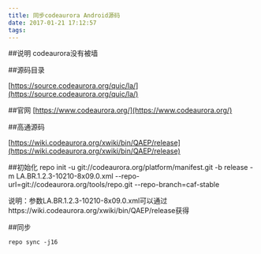 ```yaml
---
title: 同步codeaurora Android源码
date: 2017-01-21 17:12:57
tags:
---
```


##说明
codeaurora没有被墙

##源码目录

[https://source.codeaurora.org/quic/la/](https://source.codeaurora.org/quic/la/)

##官网
[https://www.codeaurora.org/](https://www.codeaurora.org/)

##高通源码

[https://wiki.codeaurora.org/xwiki/bin/QAEP/release](https://wiki.codeaurora.org/xwiki/bin/QAEP/release)

##初始化
	repo init -u git://codeaurora.org/platform/manifest.git -b release -m LA.BR.1.2.3-10210-8x09.0.xml --repo-url=git://codeaurora.org/tools/repo.git --repo-branch=caf-stable

说明：参数LA.BR.1.2.3-10210-8x09.0.xml可以通过https://wiki.codeaurora.org/xwiki/bin/QAEP/release获得


##同步

	repo sync -j16